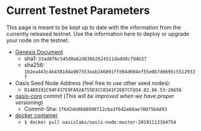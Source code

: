# Current Testnet Parameters

This page is meant to be kept up to date with the information from the currently
released testnet. Use the information here to deploy or upgrade your node on the
testnet.

* [Genesis Document](https://github.com/oasislabs/public-testnet-artifacts/releases/download/2019-11-13/genesis.json)
    * sha1: `33ad8f6c545d0a62d636b2624511dadd9cf94b37`
    * sha256: `1b2ea443c4b4381d4a907553eab246091ffd94d604ef55e0b7d6695c5512933f`
* Oasis Seed Node Address (feel free to use other seed nodes):
  * `D14B9192C94F437E9FA92A755D3CC0341F2E87CF@34.82.86.53:26656`
* [oasis-core](https://github.com/oasislabs/oasis-core) commit (_This will be
  improved when we have proper versioning_)
  * Commit-Sha: `1f6d2de0688998712cba3f642e68ae70075b4d93`
* [docker container](https://hub.docker.com/layers/oasislabs/oasis-node/master-20191113164754/images/sha256-b0b79c9988cf38a3214d63008c4861048acd0c5ebbf5fc163e2c673b8ffc60b3)
    * `$ docker pull oasislabs/oasis-node:master-20191113164754`
